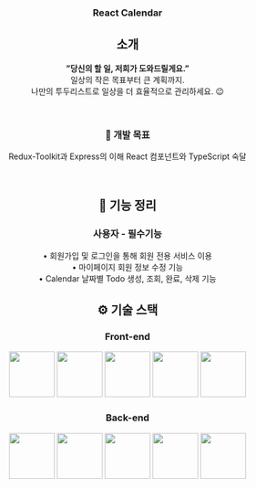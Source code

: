 <div align="center">

### React Calendar

## 소개
<b>”당신의 할 일, 저희가 도와드릴게요.”</b> <br />
일상의 작은 목표부터 큰 계획까지.<br />
나만의 투두리스트로 일상을 더 효율적으로 관리하세요. 😉

<br />

### 📌 개발 목표
Redux-Toolkit과 Express의 이해
React 컴포넌트와 TypeScript 숙달

<br />

## 📝 기능 정리

### 사용자 - 필수기능
• 회원가입 및 로그인을 통해 회원 전용 서비스 이용
<br />
• 마이페이지 회원 정보 수정 기능
<br />
• Calendar 날짜별 Todo 생성, 조회, 완료, 삭제 기능
<br />

## ⚙ 기술 스택
### Front-end
<div>
<img src="https://github.com/yewon-Noh/readme-template/blob/main/skills/React.png?raw=true" width="80">
<img src="https://github.com/yewon-Noh/readme-template/blob/main/skills/Redux-toolkit.png?raw=true" width="80">
<img src="https://github.com/yewon-Noh/readme-template/blob/main/skills/TypeScript.png?raw=true" width="80">
<img src="https://github.com/yewon-Noh/readme-template/blob/main/skills/Axios.png?raw=true" width="80">
<img src="https://github.com/yewon-Noh/readme-template/blob/main/skills/JWT.png?raw=true" width="80">
</div>

### Back-end
<div>
<img src="https://github.com/yewon-Noh/readme-template/blob/main/skills/NodeJS.png?raw=true" width="80">
<img src="https://github.com/yewon-Noh/readme-template/blob/main/skills/ExpressJS.png?raw=true" width="80">
<img src="https://github.com/yewon-Noh/readme-template/blob/main/skills/TypeScript.png?raw=true" width="80">
<img src="https://github.com/yewon-Noh/readme-template/blob/main/skills/MongoDB.png?raw=true" width="80">
<img src="https://github.com/yewon-Noh/readme-template/blob/main/skills/JWT.png?raw=true" width="80">
</div>

